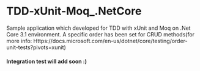 # TDD-xUnit-Moq_.NetCore
Sample application which developed for TDD with xUnit and Moq on .Net Core 3.1 environment.
A specific order has been set for CRUD methods(for more info: Https://docs.microsoft.com/en-us/dotnet/core/testing/order-unit-tests?pivots=xunit)

#### Integration test will add soon :)
